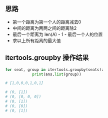 ## 思路
- 第一个距离为第一个人的距离减去0
- 中间的距离为两两之间的距离除2
- 最后一个距离为 len(A) - 1 - 最后一个人的位置
- 求以上所有距离的最大值




## itertools.groupby 操作结果

```python
for seat, group in itertools.groupby(seats):
            print(ans,list(group))

# [1,0,0,0,1,0,1]

# (0, [1])
# (0, [0, 0, 0])
# (0, [1])
# (0, [0])
# (0, [1])
```

